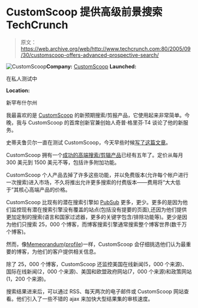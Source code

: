 # CustomScoop 提供高级前景搜索 TechCrunch

> 原文：<https://web.archive.org/web/http://www.techcrunch.com:80/2005/09/30/customscoop-offers-advanced-prospective-search/>

![CustomScoop](img/1f63f3627ce8e155f6158e24e7f86215.png)**Company:** [CustomScoop](https://web.archive.org/web/20220930191011/http://personal.customscoop.com/signup/) **Launched:**

在私人测试中

**Location:**

新罕布什尔州

我最喜欢的是 [CustomScoop](https://web.archive.org/web/20220930191011/http://personal.customscoop.com/signup/) 的新预期搜索/剪报产品，它使用起来非常简单。今晚，我与 CustomScoop 的首席创新官兼创始人奇普·格里芬·T4 谈论了他的新服务。

史蒂夫鲁贝尔一直在测试 CustomScoop，今天早些时候[写了这篇文章](https://web.archive.org/web/20220930191011/http://www.micropersuasion.com/2005/09/get_in_on_the_c.html)。

CustomScoop 拥有一个[成功的高端搜索/剪辑产品](https://web.archive.org/web/20220930191011/http://www.customscoop.com/)已经有五年了。定价从每月 300 美元到 1500 美元不等，包括许多附加功能。

CustomScoop 个人产品去掉了许多这些功能，并以免费版本(允许每个帐户进行一次搜索)进入市场，不久将推出允许更多搜索的付费版本——费用将“大大低于”其核心高端产品的价格。

CustomScoop 比现有的潜在搜索引擎如 [PubSub](https://web.archive.org/web/20220930191011/http://www.pubsub.com/) 更多，更少。更多的是因为他们监控现有潜在搜索引擎没有覆盖的站点(包括没有提要的页面),还因为他们提供更加定制的搜索(语言和国家过滤器，更多的关键字包含/排除功能等)。更少是因为他们只搜索 25，000 个博客，而博客搜索引擎通常搜索整个博客世界(数千万个博客)。

然而，像[Memeorandum](https://web.archive.org/web/20220930191011/http://tech.memeorandum.com/)([profile](https://web.archive.org/web/20220930191011/http://www.beta.techcrunch.com/2005/09/18/memeorandum-is-exceptional/))一样，CustomScoop 会仔细挑选他们认为最重要的博客，为他们的客户提供相关信息。

除了 25，000 个博客，CustomScoop 还监控美国在线新闻(5，000 个来源)、国际在线新闻(2，000 个来源)、美国和欧盟政府网站(7，000 个来源)和政策网站(1，200 个来源)。

搜索结果进来后，可以通过 RSS、每天两次的电子邮件或 CustomScoop 网站查看。他们引入了一些不错的 ajax 来加快大型结果集的审核速度。